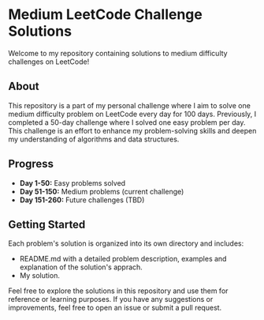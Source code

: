 # Medium LeetCode Challenge Solutions

Welcome to my repository containing solutions to medium difficulty challenges on LeetCode! 

## About
This repository is a part of my personal challenge where I aim to solve one medium difficulty problem on LeetCode every day for 100 days. Previously, I completed a 50-day challenge where I solved one easy problem per day. This challenge is an effort to enhance my problem-solving skills and deepen my understanding of algorithms and data structures.

## Progress
- **Day 1-50:** Easy problems solved
- **Day 51-150:** Medium problems (current challenge)
- **Day 151-260:** Future challenges (TBD)

## Getting Started
Each problem's solution is organized into its own directory and includes:
- README.md with a detailed problem description, examples and explanation of the solution's apprach.
- My solution.

Feel free to explore the solutions in this repository and use them for reference or learning purposes. If you have any suggestions or improvements, feel free to open an issue or submit a pull request.
